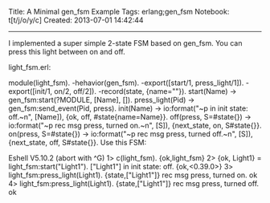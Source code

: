 Title: A Minimal gen_fsm Example
Tags: erlang;gen_fsm
Notebook: t[t/j/o/y/c]
Created: 2013-07-01 14:42:44

------

I implemented a super simple 2-state FSM based on gen_fsm. You can press this light between on and off.

 

light_fsm.erl:

 

 module(light_fsm). 
 -hehavior(gen_fsm). 
 -export([start/1, press_light/1]). 
 -export([init/1, on/2, off/2]). 
 -record(state, {name=""}). 
 start(Name) -> 
  gen_fsm:start(?MODULE, [Name], []). 
 press_light(Pid) -> 
  gen_fsm:send_event(Pid, press). 
 init(Name) -> 
  io:format("~p in init state: off.~n", [Name]), 
  {ok, off, #state{name=Name}}. 
 off(press, S=#state{}) -> 
  io:format("~p rec msg press, turned on.~n", [S]), 
  {next_state, on, S#state{}}. 
 on(press, S=#state{}) -> 
  io:format("~p rec msg press, turned off.~n", [S]), 
  {next_state, off, S#state{}}. 
Use this FSM:

 
Eshell V5.10.2 (abort with ^G) 
1> c(light_fsm). 
{ok,light_fsm} 
2> {ok, Light1} = light_fsm:start("Light1"). 
["Light1"] in init state: off. 
{ok,<0.39.0>} 
3> light_fsm:press_light(Light1). 
{state,["Light1"]} rec msg press, turned on. 
ok 
4> light_fsm:press_light(Light1). 
{state,["Light1"]} rec msg press, turned off. 
ok